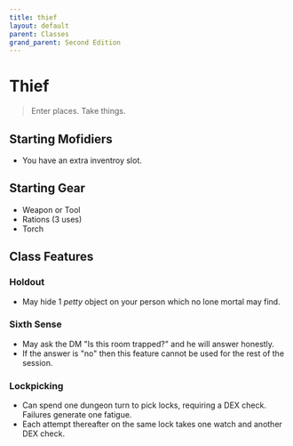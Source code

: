 ```yaml
---
title: thief
layout: default
parent: Classes
grand_parent: Second Edition
---
```


# Thief

> Enter places. Take things. 

## Starting Mofidiers
- You have an extra inventroy slot.

## Starting Gear
- Weapon or Tool
- Rations (3 uses)
- Torch

## Class Features
### Holdout
- May hide 1 _petty_ object on your person which no lone mortal may find.
### Sixth Sense
- May ask the DM "Is this room trapped?" and he will answer honestly.
- If the answer is "no" then this feature cannot be used for the rest of the session.
### Lockpicking
- Can spend one dungeon turn to pick locks, requiring a DEX check. Failures generate one fatigue.
- Each attempt thereafter on the same lock takes one watch and another DEX check.
